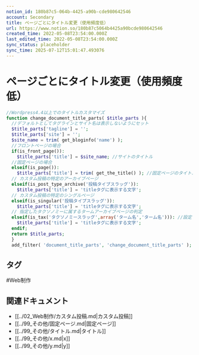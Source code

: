 ```yaml
---
notion_id: 180b87c5-064b-4425-a90b-cde980642546
account: Secondary
title: ページごとにタイトル変更（使用頻度低）
url: https://www.notion.so/180b87c5064b4425a90bcde980642546
created_time: 2022-05-08T23:54:00.000Z
last_edited_time: 2022-05-08T23:54:00.000Z
sync_status: placeholder
sync_time: 2025-07-12T15:01:47.493076
---
```

# ページごとにタイトル変更（使用頻度低）

```php
//Wordpress4.4以上でのタイトルカスタマイズ
function change_document_title_parts( $title_parts ){
  //デフォルトとしてタグラインとサイト名は表示しないようにセット
  $title_parts['tagline'] = '';
  $title_parts['site'] = '';
  $site_name = trim( get_bloginfo('name') );
  //フロントページの場合
  if(is_front_page()):
    $title_parts['title'] = $site_name; //サイトのタイトル
  //固定ページの場合
  elseif(is_page()):
    $title_parts['title'] = trim( get_the_title() ); //固定ページのタイトル
  // カスタム投稿の特定のアーカイブページ
  elseif(is_post_type_archive('投稿タイプスラッグ')):
    $title_parts['title'] = 'titleタグに表示する文字';
  // カスタム投稿の特定のシングルページ
  elseif(is_singular('投稿タイプスラッグ')):
    $title_parts['title'] = 'titleタグに表示する文字';
  // 指定したタクソノミーに属するタームアーカイブページの判定
  elseif(is_tax('タクソノミースラッグ',array('ターム名','ターム名'))): //設定しないタームはカテゴリー名がtitleタグに表示
    $title_parts['title'] = 'titleタグに表示する文字';
  endif;
  return $title_parts;
  }
  add_filter( 'document_title_parts', 'change_document_title_parts' );
```

## タグ

#Web制作 

## 関連ドキュメント

- [[../02_Web制作/カスタム投稿.md|カスタム投稿]]
- [[../99_その他/固定ページ.md|固定ページ]]
- [[../99_その他/タイトル.md|タイトル]]
- [[../99_その他/x.md|x]]
- [[../99_その他/y.md|y]]
